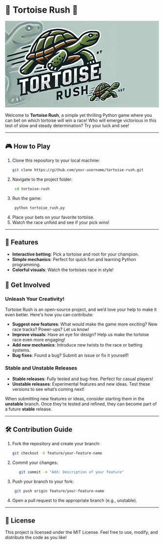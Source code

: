 # 🐢 Tortoise Rush 🏁

![prova](resources/Tortoise-Rush-Description.png)


Welcome to **Tortoise Rush**, a simple yet thrilling Python game where you can bet on which tortoise will win a race! Who will emerge victorious in this test of slow and steady determination? Try your luck and see!

---

## 🎮 How to Play
1. Clone this repository to your local machine:
   ```bash
   git clone https://github.com/your-username/tortoise-rush.git

2. Navigate to the project folder:
   ```bash
    cd tortoise-rush
3. Run the game: 
   ```bash
    python tortoise_rush.py
4. Place your bets on your favorite tortoise.
5. Watch the race unfold and see if your pick wins!

---

## 🌟 Features
- **Interactive betting**: Pick a tortoise and root for your champion.
- **Simple mechanics**: Perfect for quick fun and learning Python programming.
- **Colorful visuals**: Watch the tortoises race in style!

## 🚀 Get Involved

### Unleash Your Creativity!
Tortoise Rush is an open-source project, and we’d love your help to make it even better. Here's how you can contribute:
- **Suggest new features**: What would make the game more exciting? New race tracks? Power-ups? Let us know!
- **Improve visuals**: Have an eye for design? Help us make the tortoise race even more engaging!
- **Add new mechanics**: Introduce new twists to the race or betting systems.
- **Bug fixes**: Found a bug? Submit an issue or fix it yourself!

### Stable and Unstable Releases
- **Stable releases**: Fully tested and bug-free. Perfect for casual players!
- **Unstable releases**: Experimental features and new ideas. Test these versions to see what’s coming next!

When submitting new features or ideas, consider starting them in the **unstable** branch. Once they’re tested and refined, they can become part of a future **stable** release.

---

## 🛠️ Contribution Guide
1. Fork the repository and create your branch:
   ```bash
   git checkout -b feature/your-feature-name
2. Commit your changes:
   ```bash
      git commit -m "Add: Description of your feature"
3. Push your branch to your fork:
   ```bash
    git push origin feature/your-feature-name
4. Open a pull request to the appropriate branch (e.g., unstable).

---

## 📜 License
This project is licensed under the MIT License. Feel free to use, modify, and distribute the code as you like!
